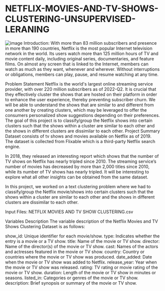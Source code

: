 # NETFLIX-MOVIES-AND-TV-SHOWS-CLUSTERING-UNSUPERVISED-LERANING
![image](https://github.com/Azharpat/NETFLIX-MOVIES-AND-TV-SHOWS-CLUSTERING-UNSUPERVISED-LERANING/assets/98094896/b4ce13c2-9256-4448-8dad-53c326df50f9)
Introduction:
With more than 83 million subscribers and presence in more than 190 countries, Netflix is the most popular Internet television network in the world. Its users watch more than 125 million hours of TV and movie content daily, including original series, documentaries, and feature films. On almost any screen that is linked to the Internet, members can watch as much as they want, whenever and wherever. Without interruptions or obligations, members can play, pause, and resume watching at any time.

Problem Statement
Netflix is the world's largest online streaming service provider, with over 220 million subscribers as of 2022-Q2. It is crucial that they effectively cluster the shows that are hosted on their platform in order to enhance the user experience, thereby preventing subscriber churn.
We will be able to understand the shows that are similar to and different from one another by creating clusters, which may be leveraged to offer the consumers personalized show suggestions depending on their preferences.
The goal of this project is to classify/group the Netflix shows into certain clusters such that the shows within a cluster are similar to each other and the shows in different clusters are dissimilar to each other.
Project Summary
Dataset consists of tv shows and movies available on Netflix as of 2019. The dataset is collected from Flixable which is a third-party Netflix search engine.

In 2018, they released an interesting report which shows that the number of TV shows on Netflix has nearly tripled since 2010. The streaming service’s number of movies has decreased by more than 2,000 titles since 2010, while its number of TV shows has nearly tripled. It will be interesting to explore what all other insights can be obtained from the same dataset.

In this project, we worked on a text clustering problem where we had to classify/group the Netflix movie/shows into certain clusters such that the shows within a cluster are similar to each other and the shows in different clusters are dissimilar to each other.

Input Files:
NETFLIX MOVIES AND TV SHOW CLUSTERING.csv

Variables Description
The variable description of the Netflix Movies and TV Shows Clustering Dataset is as follows:

show_id: Unique identifier for each movie/show.
type: Indicates whether the entry is a movie or a TV show.
title: Name of the movie or TV show.
director: Name of the director(s) of the movie or TV show.
cast: Names of the actors and actresses featured in the movie or TV show.
country: Country or countries where the movie or TV show was produced.
date_added: Date when the movie or TV show was added to Netflix.
release_year: Year when the movie or TV show was released.
rating: TV rating or movie rating of the movie or TV show.
duration: Length of the movie or TV show in minutes or seasons.
listed_in: Categories or genres of the movie or TV show.
description: Brief synopsis or summary of the movie or TV show.
